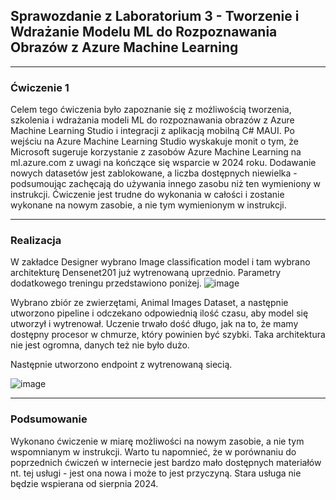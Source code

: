 ## Sprawozdanie z Laboratorium 3 - Tworzenie i Wdrażanie Modelu ML do Rozpoznawania Obrazów z Azure Machine Learning

---

### Ćwiczenie 1

Celem tego ćwiczenia było zapoznanie się z możliwością tworzenia, szkolenia i wdrażania modeli ML do rozpoznawania obrazów z Azure Machine Learning Studio i integracji z aplikacją mobilną C# MAUI. Po wejściu na Azure Machine Learning Studio wyskakuje monit o tym, że Microsoft sugeruje korzystanie z zasobów Azure Machine Learning na ml.azure.com z uwagi na kończące się wsparcie w 2024 roku. Dodawanie nowych datasetów jest zablokowane, a liczba dostępnych niewielka - podsumoując zachęcają do używania innego zasobu niż ten wymieniony w instrukcji. Ćwiczenie jest trudne do wykonania w całości i zostanie wykonane na nowym zasobie, a nie tym wymienionym w instrukcji.

---

### Realizacja

W zakładce Designer wybrano Image classification model i tam wybrano architekturę Densenet201 już wytrenowaną uprzednio. Parametry dodatkowego treningu przedstawiono poniżej.
![image](https://github.com/kajoo8/sprawozdania-lab-azure/assets/87271512/651db2ad-9b0f-4e75-8533-724e99188f46)

Wybrano zbiór ze zwierzętami, Animal Images Dataset, a następnie utworzono pipeline i odczekano odpowiednią ilość czasu, aby model się utworzył i wytrenował. 
Uczenie trwało dość długo, jak na to, że mamy dostępny procesor w chmurze, który powinien być szybki. Taka architektura nie jest ogromna, danych też nie było dużo.

Następnie utworzono endpoint z wytrenowaną siecią.

![image](https://github.com/kajoo8/sprawozdania-lab-azure/assets/87271512/6d2601df-416f-4854-b388-01aff3261a4a)

---

### Podsumowanie

Wykonano ćwiczenie w miarę możliwości na nowym zasobie, a nie tym wspomnianym w instrukcji. Warto tu napomnieć, że w porównaniu do poprzednich ćwiczeń w internecie jest bardzo mało dostępnych materiałów nt. tej usługi - jest ona nowa i może to jest przyczyną. Stara usługa nie będzie wspierana od sierpnia 2024.
